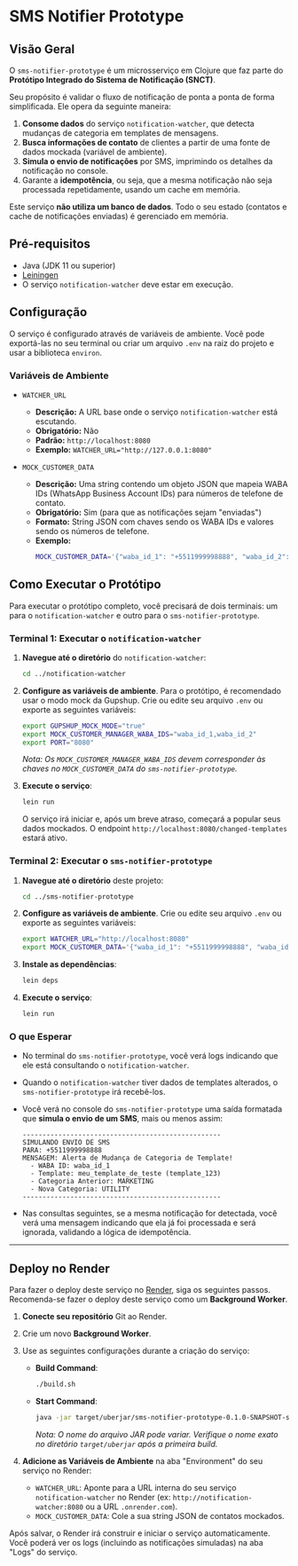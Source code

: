 # SMS Notifier Prototype

## Visão Geral

O `sms-notifier-prototype` é um microsserviço em Clojure que faz parte do **Protótipo Integrado do Sistema de Notificação (SNCT)**.

Seu propósito é validar o fluxo de notificação de ponta a ponta de forma simplificada. Ele opera da seguinte maneira:

1.  **Consome dados** do serviço `notification-watcher`, que detecta mudanças de categoria em templates de mensagens.
2.  **Busca informações de contato** de clientes a partir de uma fonte de dados mockada (variável de ambiente).
3.  **Simula o envio de notificações** por SMS, imprimindo os detalhes da notificação no console.
4.  Garante a **idempotência**, ou seja, que a mesma notificação não seja processada repetidamente, usando um cache em memória.

Este serviço **não utiliza um banco de dados**. Todo o seu estado (contatos e cache de notificações enviadas) é gerenciado em memória.

## Pré-requisitos

*   Java (JDK 11 ou superior)
*   [Leiningen](https://leiningen.org/)
*   O serviço `notification-watcher` deve estar em execução.

## Configuração

O serviço é configurado através de variáveis de ambiente. Você pode exportá-las no seu terminal ou criar um arquivo `.env` na raiz do projeto e usar a biblioteca `environ`.

### Variáveis de Ambiente

*   `WATCHER_URL`
    *   **Descrição:** A URL base onde o serviço `notification-watcher` está escutando.
    *   **Obrigatório:** Não
    *   **Padrão:** `http://localhost:8080`
    *   **Exemplo:** `WATCHER_URL="http://127.0.0.1:8080"`

*   `MOCK_CUSTOMER_DATA`
    *   **Descrição:** Uma string contendo um objeto JSON que mapeia WABA IDs (WhatsApp Business Account IDs) para números de telefone de contato.
    *   **Obrigatório:** Sim (para que as notificações sejam "enviadas")
    *   **Formato:** String JSON com chaves sendo os WABA IDs e valores sendo os números de telefone.
    *   **Exemplo:**
        ```bash
        MOCK_CUSTOMER_DATA='{"waba_id_1": "+5511999998888", "waba_id_2": "+5521888887777"}'
        ```

## Como Executar o Protótipo

Para executar o protótipo completo, você precisará de dois terminais: um para o `notification-watcher` e outro para o `sms-notifier-prototype`.

### Terminal 1: Executar o `notification-watcher`

1.  **Navegue até o diretório** do `notification-watcher`:
    ```sh
    cd ../notification-watcher
    ```

2.  **Configure as variáveis de ambiente**. Para o protótipo, é recomendado usar o modo mock da Gupshup. Crie ou edite seu arquivo `.env` ou exporte as seguintes variáveis:
    ```sh
    export GUPSHUP_MOCK_MODE="true"
    export MOCK_CUSTOMER_MANAGER_WABA_IDS="waba_id_1,waba_id_2"
    export PORT="8080"
    ```
    *Nota: Os `MOCK_CUSTOMER_MANAGER_WABA_IDS` devem corresponder às chaves no `MOCK_CUSTOMER_DATA` do `sms-notifier-prototype`.*

3.  **Execute o serviço**:
    ```sh
    lein run
    ```
    O serviço irá iniciar e, após um breve atraso, começará a popular seus dados mockados. O endpoint `http://localhost:8080/changed-templates` estará ativo.

### Terminal 2: Executar o `sms-notifier-prototype`

1.  **Navegue até o diretório** deste projeto:
    ```sh
    cd ../sms-notifier-prototype
    ```

2.  **Configure as variáveis de ambiente**. Crie ou edite seu arquivo `.env` ou exporte as seguintes variáveis:
    ```sh
    export WATCHER_URL="http://localhost:8080"
    export MOCK_CUSTOMER_DATA='{"waba_id_1": "+5511999998888", "waba_id_2": "+5521888887777"}'
    ```

3.  **Instale as dependências**:
    ```sh
    lein deps
    ```

4.  **Execute o serviço**:
    ```sh
    lein run
    ```

### O que Esperar

*   No terminal do `sms-notifier-prototype`, você verá logs indicando que ele está consultando o `notification-watcher`.
*   Quando o `notification-watcher` tiver dados de templates alterados, o `sms-notifier-prototype` irá recebê-los.
*   Você verá no console do `sms-notifier-prototype` uma saída formatada que **simula o envio de um SMS**, mais ou menos assim:

    ```
    --------------------------------------------------
    SIMULANDO ENVIO DE SMS
    PARA: +5511999998888
    MENSAGEM: Alerta de Mudança de Categoria de Template!
      - WABA ID: waba_id_1
      - Template: meu_template_de_teste (template_123)
      - Categoria Anterior: MARKETING
      - Nova Categoria: UTILITY
    --------------------------------------------------
    ```
*   Nas consultas seguintes, se a mesma notificação for detectada, você verá uma mensagem indicando que ela já foi processada e será ignorada, validando a lógica de idempotência.

---

## Deploy no Render

Para fazer o deploy deste serviço no [Render](https://render.com/), siga os seguintes passos. Recomenda-se fazer o deploy deste serviço como um **Background Worker**.

1.  **Conecte seu repositório** Git ao Render.
2.  Crie um novo **Background Worker**.
3.  Use as seguintes configurações durante a criação do serviço:

    *   **Build Command**:
        ```sh
        ./build.sh
        ```

    *   **Start Command**:
        ```sh
        java -jar target/uberjar/sms-notifier-prototype-0.1.0-SNAPSHOT-standalone.jar
        ```
        *Nota: O nome do arquivo JAR pode variar. Verifique o nome exato no diretório `target/uberjar` após a primeira build.*

4.  **Adicione as Variáveis de Ambiente** na aba "Environment" do seu serviço no Render:
    *   `WATCHER_URL`: Aponte para a URL interna do seu serviço `notification-watcher` no Render (ex: `http://notification-watcher:8080` ou a URL `.onrender.com`).
    *   `MOCK_CUSTOMER_DATA`: Cole a sua string JSON de contatos mockados.

Após salvar, o Render irá construir e iniciar o serviço automaticamente. Você poderá ver os logs (incluindo as notificações simuladas) na aba "Logs" do serviço.
